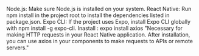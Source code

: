 Node.js: Make sure Node.js is installed on your system.
React Native: Run npm install   in the project root to install the dependencies listed in package.json.
Expo CLI: If the project uses Expo, install Expo CLI globally with npm install -g expo-cli.
Inastall :  expo install axios         "Necessary for making HTTP requests in your React Native application. After installation, you can use axios in your components to make requests to APIs or remote servers."            





